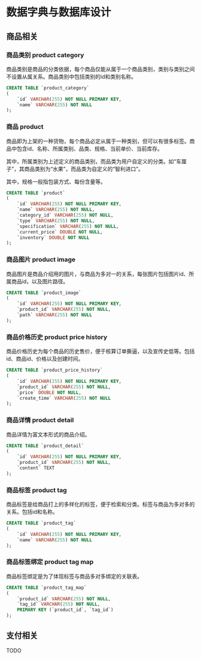 # 数据字典与数据库设计

## 商品相关

### 商品类别 product category

商品类别是商品的分类依据，每个商品仅能从属于一个商品类别，类别与类别之间不设置从属关系。商品类别中包括类别的id和类别名称。

```SQL
CREATE TABLE `product_category` 
(
    `id` VARCHAR(255) NOT NULL PRIMARY KEY,
    `name` VARCHAR(255) NOT NULL
);
```

### 商品 product

商品即为上架的一种货物，每个商品必定从属于一种类别，但可以有很多标签。商品中包含id、名称、所属类别、品类、规格、当前单价、当前库存。

其中，所属类别为上述定义的商品类别，而品类为用户自定义的分类。如“车厘子”，其商品类别为“水果”，而品类为自定义的“智利进口”。

其中，规格一般指包装方式、每份含量等。

```SQL
CREATE TABLE `product` 
(
    `id` VARCHAR(255) NOT NULL PRIMARY KEY,
    `name` VARCHAR(255) NOT NULL,
    `category_id` VARCHAR(255) NOT NULL,
    `type` VARCHAR(255) NOT NULL,
    `specification` VARCHAR(255) NOT NULL,
    `current_price` DOUBLE NOT NULL,
    `inventory` DOUBLE NOT NULL
);
```

### 商品图片 product image

商品图片是商品介绍用的图片，与商品为多对一的关系，每张图片包括图片id、所属商品id，以及图片路径。

```SQL
CREATE TABLE `product_image`
(
    `id` VARCHAR(255) NOT NULL PRIMARY KEY,
    `product_id` VARCHAR(255) NOT NULL,
    `path` VARCHAR(255) NOT NULL
);
```

### 商品价格历史 product price history

商品价格历史为每个商品的历史售价，便于核算订单撕逼，以及宣传史低等。包括id、商品id、价格以及创建时间。

```SQL
CREATE TABLE `product_price_history` 
(
    `id` VARCHAR(255) NOT NULL PRIMARY KEY,
    `product_id` VARCHAR(255) NOT NULL,
    `price` DOUBLE NOT NULL,
    `create_time` VARCHAR(255) NOT NULL
);
```

### 商品详情 product detail

商品详情为富文本形式的商品介绍。

```SQL
CREATE TABLE `product_detail` 
(
    `id` VARCHAR(255) NOT NULL PRIMARY KEY,
    `product_id` VARCHAR(255) NOT NULL,
    `content` TEXT
);
```

### 商品标签 product tag

商品标签是给商品打上的多样化的标签，便于检索和分类。标签与商品为多对多的关系。包括id和名称。

```SQL
CREATE TABLE `product_tag` 
(
    `id` VARCHAR(255) NOT NULL PRIMARY KEY,
    `name` VARCHAR(255) NOT NULL
);
```

### 商品标签绑定 product tag map

商品标签绑定是为了体现标签与商品多对多绑定的关联表。

```SQL
CREATE TABLE `product_tag_map` 
(
    `product_id` VARCHAR(255) NOT NULL,
    `tag_id` VARCHAR(255) NOT NULL,
    PRIMARY KEY (`product_id`, `tag_id`)
);
```

## 支付相关

TODO
